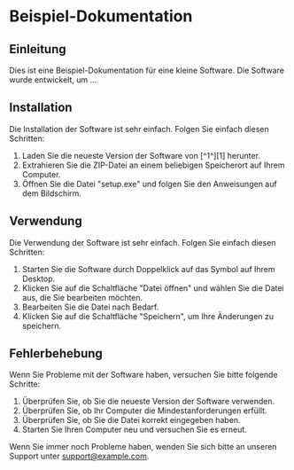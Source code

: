 # Beispiel-Dokumentation

## Einleitung

Dies ist eine Beispiel-Dokumentation für eine kleine Software. Die Software wurde entwickelt, um ...

## Installation

Die Installation der Software ist sehr einfach. Folgen Sie einfach diesen Schritten:

1. Laden Sie die neueste Version der Software von [^1^][1] herunter.
2. Extrahieren Sie die ZIP-Datei an einem beliebigen Speicherort auf Ihrem Computer.
3. Öffnen Sie die Datei "setup.exe" und folgen Sie den Anweisungen auf dem Bildschirm.

## Verwendung

Die Verwendung der Software ist sehr einfach. Folgen Sie einfach diesen Schritten:

1. Starten Sie die Software durch Doppelklick auf das Symbol auf Ihrem Desktop.
2. Klicken Sie auf die Schaltfläche "Datei öffnen" und wählen Sie die Datei aus, die Sie bearbeiten möchten.
3. Bearbeiten Sie die Datei nach Bedarf.
4. Klicken Sie auf die Schaltfläche "Speichern", um Ihre Änderungen zu speichern.

## Fehlerbehebung

Wenn Sie Probleme mit der Software haben, versuchen Sie bitte folgende Schritte:

1. Überprüfen Sie, ob Sie die neueste Version der Software verwenden.
2. Überprüfen Sie, ob Ihr Computer die Mindestanforderungen erfüllt.
3. Überprüfen Sie, ob Sie die Datei korrekt eingegeben haben.
4. Starten Sie Ihren Computer neu und versuchen Sie es erneut.

Wenn Sie immer noch Probleme haben, wenden Sie sich bitte an unseren Support unter [support@example.com](https://webdesign.tutsplus.com/de/schnelle-und-einfache-dokumentation-mit-markdown--webdesign-8163a).

